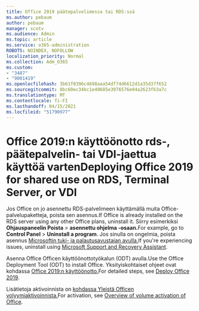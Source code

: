 ```yaml
---
title: Office 2019 päätepalvelimessa tai RDS:ssä
ms.author: pebaum
author: pebaum
manager: scotv
ms.audience: Admin
ms.topic: article
ms.service: o365-administration
ROBOTS: NOINDEX, NOFOLLOW
localization_priority: Normal
ms.collection: Adm_O365
ms.custom:
- "3487"
- "9001419"
ms.openlocfilehash: 3b61f0396c4698aaa54df74d6612d1a35d37f652
ms.sourcegitcommit: 8bc60ec34bc1e40685e3976576e04a2623f63a7c
ms.translationtype: MT
ms.contentlocale: fi-FI
ms.lasthandoff: 04/15/2021
ms.locfileid: "51790977"
---
```

# <a name="deploying-office-2019-for-shared-use-on-rds-terminal-server-or-vdi"></a><span data-ttu-id="9a604-102">Office 2019:n käyttöönotto rds-, päätepalvelin- tai VDI-jaettua käyttöä varten</span><span class="sxs-lookup"><span data-stu-id="9a604-102">Deploying Office 2019 for shared use on RDS, Terminal Server, or VDI</span></span>

<span data-ttu-id="9a604-103">Jos Office on jo asennettu RDS-palvelimeen käyttämällä muita Office-palvelupaketteja, poista sen asennus.</span><span class="sxs-lookup"><span data-stu-id="9a604-103">If Office is already installed on the RDS server using any other Office plans, uninstall it.</span></span> <span data-ttu-id="9a604-104">Siirry esimerkiksi **Ohjauspaneelin Poista**  >  **asennettu ohjelma -osaan.**</span><span class="sxs-lookup"><span data-stu-id="9a604-104">For example, go to **Control Panel** > **Uninstall a program**.</span></span> <span data-ttu-id="9a604-105">Jos sinulla on ongelmia, poista asennus [Microsoftin tuki- ja palautusavustajan avulla.](https://aka.ms/SARA-OfficeUninstall-Alchemy)</span><span class="sxs-lookup"><span data-stu-id="9a604-105">If you're experiencing issues, uninstall using [Microsoft Support and Recovery Assistant](https://aka.ms/SARA-OfficeUninstall-Alchemy).</span></span> 

<span data-ttu-id="9a604-106">Asenna Office Officen käyttöönottotyökalun (ODT) avulla.</span><span class="sxs-lookup"><span data-stu-id="9a604-106">Use the Office Deployment Tool (ODT) to install Office.</span></span> <span data-ttu-id="9a604-107">Yksityiskohtaiset ohjeet ovat kohdassa [Office 2019:n käyttöönotto.](https://docs.microsoft.com/deployoffice/office2019/deploy)</span><span class="sxs-lookup"><span data-stu-id="9a604-107">For detailed steps, see [Deploy Office 2019](https://docs.microsoft.com/deployoffice/office2019/deploy).</span></span>

<span data-ttu-id="9a604-108">Lisätietoja aktivoinnista on [kohdassa Yleistä Officen volyymiaktivoinnista.](https://docs.microsoft.com/deployoffice/vlactivation/plan-volume-activation-of-office)</span><span class="sxs-lookup"><span data-stu-id="9a604-108">For activation, see [Overview of volume activation of Office](https://docs.microsoft.com/deployoffice/vlactivation/plan-volume-activation-of-office).</span></span>